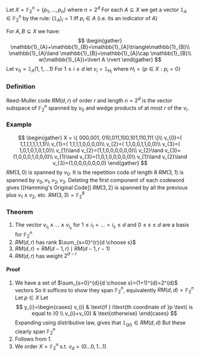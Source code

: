 Let $X=\mathbb{F}_{2}^{n}=\{ p_{1},\dots,p_{n} \}$ where $n=2^{d}$
For each $A\subseteq X$  we get a vector $\mathbb{1}_{A}\in \mathbb{F}_{2}^{n}$ by the rule:
$(\mathbb{1}_{A})_{i}=1$ iff $p_{i}\in A$ (i.e. its an indicator of $A$)

For $A,B\subseteq X$ we have:
$$
\begin{gather}
\mathbb{1}_{A}+\mathbb{1}_{B}=\mathbb{1}_{A}\triangle\mathbb{1}_{B}\\
\mathbb{1}_{A}\land \mathbb{1}_{B}=\mathbb{1}_{A}\cap \mathbb{1}_{B}\\
w(\mathbb{1}_{A})=\lvert A \rvert 
\end{gather}
$$
Let $v_{0}=\mathbb{1}_{A}(1,1,\dots 1)$
For $1\leq i\leq d$ let $v_{i}=\mathbb{1}_{H_{i}}$ where $H_{i}=\{ p \in X: p_{i}=0 \}$

### Definition
Reed-Muller code $RM(d,r)$ of order $r$ and length $n=2^{d}$ is the vector subspace of $\mathbb{F}_{2}^{n}$ spanned by $v_{0}$ and wedge products of at most $r$ of the $v_{i}$.

### Example
$$
\begin{gather}
X = \{ 000,001, 010,011,100,101,110,111 \}\\
v_{0}=( 1,1,1,1,1,1,1,1)\\
v_{1}=( 1,1,1,1,0,0,0,0)\\
v_{2}=( 1,1,0,0,1,1,0,0)\\
v_{3}=( 1,0,1,0,1,0,1,0)\\
v_{1}\land v_{2}=(1,1,0,0,0,0,0,0)\\
v_{2}\land v_{3}=(1,0,0,0,1,0,0,0)\\
v_{1}\land v_{3}=(1,0,1,0,0,0,0,0)\\
v_{1}\land v_{2}\land v_{3}=(1,0,0,0,0,0,0,0)
\end{gather}
$$
$RM(3,0)$ is spanned by $v_{0}$. It is the repetition code of length 8
$RM(3,1)$ is spanned by $v_{0},v_{1},v_{2},v_{3}$. Deleting the first component of each codeword gives [[Hamming's Original Code]]
$RM(3,2)$ is spanned by all the previous plus $v_{1}\land v_{2}$, etc.
$RM(3,3)=\mathbb{F}_{2}^{8}$
 
### Theorem
1. The vector $v_{i_{1}}\wedge\dots \wedge v_{i_{s}}$ for $1\leq i_{1}<\dots<i_{s}\leq d$ and $0\leq s\leq d$ are a basis for $\mathbb{F}_{2}^{n}$
2. $RM(d,r)$ has rank $\sum_{s=0}^{r}{d \choose s}$
3. $RM(d,r)=RM(d-1,r)\mid RM(d-1,r-1)$
4. $RM(d,r)$ has weight $2^{d-r}$
#### Proof
1. We have a set of $\sum_{s=0}^{d}{d \choose s}=(1+1)^{d}=2^{d}$ vectors
   So it suffices to show they span $\mathbb{F}_{2}^{n}$, equivalently $RM(d,d)=\mathbb{F}_{2}^{n}$
   Let $p \in X$
   Let
   $$
   y_{i}=\begin{cases}
v_{i} & \text{if } i\text{th coordinate of }p \text{ is equal to }0 \\
v_{i}+v_{0} & \text{otherwise}
\end{cases}
   $$
   Expanding using distributive law, gives that $\mathbb{1}_{\{ p \}}\in RM(d,d)$
   But these clearly span $\mathbb{F}_{2}^{n}$
2. Follows from 1. 
3. We order $X=\mathbb{F}_{2}^{n}$ s.t. $v_{d}=(0\dots 0,1\dots 1)$ 
